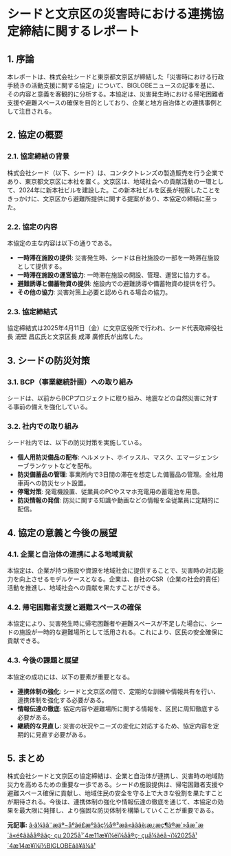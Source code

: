 # シードと文京区の災害時における連携協定締結に関するレポート

## 1. 序論

本レポートは、株式会社シードと東京都文京区が締結した「災害時における行政手続きの活動支援に関する協定」について、BIGLOBEニュースの記事を基に、その内容と意義を客観的に分析する。本協定は、災害発生時における帰宅困難者支援や避難スペースの確保を目的としており、企業と地方自治体との連携事例として注目される。

## 2. 協定の概要

### 2.1. 協定締結の背景

株式会社シード（以下、シード）は、コンタクトレンズの製造販売を行う企業であり、東京都文京区に本社を置く。文京区は、地域社会への貢献活動の一環として、2024年に新本社ビルを建設した。この新本社ビルを区長が視察したことをきっかけに、文京区から避難所提供に関する提案があり、本協定の締結に至った。

### 2.2. 協定の内容

本協定の主な内容は以下の通りである。

* **一時滞在施設の提供**: 災害発生時、シードは自社施設の一部を一時滞在施設として提供する。
* **一時滞在施設の運営協力**: 一時滞在施設の開設、管理、運営に協力する。
* **避難誘導と備蓄物資の提供**: 施設内での避難誘導や備蓄物資の提供を行う。
* **その他の協力**: 災害対策上必要と認められる場合の協力。

### 2.3. 協定締結式

協定締結式は2025年4月11日（金）に文京区役所で行われ、シード代表取締役社長 浦壁 昌広氏と文京区長 成澤 廣修氏が出席した。

## 3. シードの防災対策

### 3.1. BCP（事業継続計画）への取り組み

シードは、以前からBCPプロジェクトに取り組み、地震などの自然災害に対する事前の備えを強化している。

### 3.2. 社内での取り組み

シード社内では、以下の防災対策を実施している。

* **個人用防災備品の配布**: ヘルメット、ホイッスル、マスク、エマージェンシーブランケットなどを配布。
* **防災備蓄品の管理**: 事業所内で3日間の滞在を想定した備蓄品の管理。全社用車両への防災セット設置。
* **停電対策**: 発電機設置、従業員のPCやスマホ充電用の蓄電池を用意。
* **防災情報の発信**: 防災に関する知識や動画などの情報を全従業員に定期的に配信。

## 4. 協定の意義と今後の展望

### 4.1. 企業と自治体の連携による地域貢献

本協定は、企業が持つ施設や資源を地域社会に提供することで、災害時の対応能力を向上させるモデルケースとなる。企業は、自社のCSR（企業の社会的責任）活動を推進し、地域社会への貢献を果たすことができる。

### 4.2. 帰宅困難者支援と避難スペースの確保

本協定により、災害発生時に帰宅困難者や避難スペースが不足した場合に、シードの施設が一時的な避難場所として活用される。これにより、区民の安全確保に貢献できる。

### 4.3. 今後の課題と展望

本協定の成功には、以下の要素が重要となる。

* **連携体制の強化**: シードと文京区の間で、定期的な訓練や情報共有を行い、連携体制を強化する必要がある。
* **情報伝達の徹底**: 協定内容や避難場所に関する情報を、区民に周知徹底する必要がある。
* **継続的な見直し**: 災害の状況やニーズの変化に対応するため、協定内容を定期的に見直す必要がある。

## 5. まとめ

株式会社シードと文京区の協定締結は、企業と自治体が連携し、災害時の地域防災力を高めるための重要な一歩である。シードの施設提供は、帰宅困難者支援や避難スペース確保に貢献し、地域住民の安全を守る上で大きな役割を果たすことが期待される。今後は、連携体制の強化や情報伝達の徹底を通じて、本協定の効果を最大限に発揮し、より強固な防災体制を構築していくことが重要である。


**元記事:** [ã·ã¼ãã¨æäº¬åºãé£æºããç½å®³æã«ãããè¡æ¿æç¶ã®æ´»åæ¯æ´ã«é¢ããåå®ããç· çµ 2025å¹´4æ11æ¥ï¼éï¼åå®ç· çµå¼ãéå¬ï¼2025å¹´4æ14æ¥ï¼ï½BIGLOBEãã¥ã¼ã¹](https://news.biglobe.ne.jp/economy/0414/prt_250414_0298680230.html)